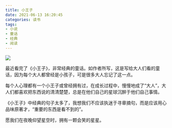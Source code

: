 ```yaml
---
title: 小王子
date: 2021-06-13 16:20:45
categories: 读书
tags:
- 小说
- 童话
- 经典
- 阅读
---
```


![](https://www.hualigs.cn/image/60c5c21dc016f.jpg)

最近看完了《小王子》，非常经典的童话。如作者所写，这是写给大人们看的童话，因为每个大人都曾经是小孩子，可是很多大人忘记了这一点。


每个人心理都有一个小王子或曾经拥有过，在成长过程中，慢慢地成了“大人”，大人们都喜欢把东西说的清清楚楚，总是在他们自己的星球沉醉于他们自己事情。


《小王子》中经典的句子太多了，我想我们不应该执迷于寻章摘句，而是应该用心品味原著才，“重要的东西是看不到的”。

愿我们在夜晚仰望星空时，拥有一颗会笑的星星。